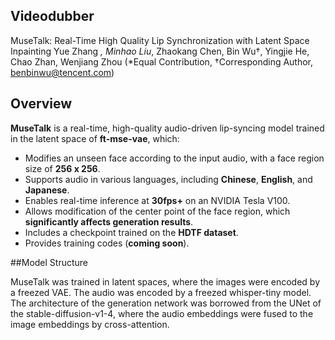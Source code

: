 ## Videodubber

MuseTalk: Real-Time High Quality Lip Synchronization with Latent Space Inpainting
Yue Zhang *, Minhao Liu*, Zhaokang Chen, Bin Wu†, Yingjie He, Chao Zhan, Wenjiang Zhou (*Equal Contribution, †Corresponding Author, benbinwu@tencent.com)


## Overview

**MuseTalk** is a real-time, high-quality audio-driven lip-syncing model trained in the latent space of **ft-mse-vae**, which:

- Modifies an unseen face according to the input audio, with a face region size of **256 x 256**.
- Supports audio in various languages, including **Chinese**, **English**, and **Japanese**.
- Enables real-time inference at **30fps+** on an NVIDIA Tesla V100.
- Allows modification of the center point of the face region, which **significantly affects generation results**.
- Includes a checkpoint trained on the **HDTF dataset**.
- Provides training codes (**coming soon**).

##Model Structure

MuseTalk was trained in latent spaces, where the images were encoded by a freezed VAE. The audio was encoded by a freezed whisper-tiny model. The architecture of the generation network was borrowed from the UNet of the stable-diffusion-v1-4, where the audio embeddings were fused to the image embeddings by cross-attention.
